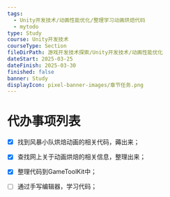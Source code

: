 ```yaml
---
tags:
  - Unity开发技术/动画性能优化/整理学习动画烘焙代码
  - mytodo
type: Study
course: Unity开发技术
courseType: Section
fileDirPath: 游戏开发技术探索/Unity开发技术/动画性能优化
dateStart: 2025-03-25
dateFinish: 2025-03-30
finished: false
banner: Study
displayIcon: pixel-banner-images/章节任务.png
---
```

# 代办事项列表
- [x] 找到风暴小队烘焙动画的相关代码，薅出来； 
- [x] 查找网上关于动画烘焙的相关信息，整理出来；
- [x] 整理代码到GameToolKit中；
- [ ] 通过手写编辑器，学习代码；




